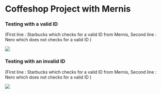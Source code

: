 # Coffeshop Project with Mernis

### Testing with a valid ID 
(First line : Starbucks which checks for a valid ID from Mernis, 
  Second line : Nero which does not checks for a valid ID )
<p align="left">
<img src="https://i.imgur.com/PU8ZMeD.png" >
</p>

### Testing with an invalid ID 
(First line : Starbucks which checks for a valid ID from Mernis,
  Second line : Nero which does not checks for a valid ID )
<p align="left">
<img src="https://i.imgur.com/uDMOd1K.png" >
</p>